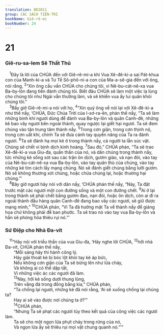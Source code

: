 ```yaml
---
translation: BD2011
group: CÁC SÁCH TIÊN-TRI
bookName: Giê-rê-mi 
bookNumber: 24
---
```


<div class="title"><h1>21</h1><h3>Giê-ru-sa-lem Sẽ Thất Thủ</h3></div>
<span class="verse gie_21_1"> <sup>1</sup>Ðây là lời của CHÚA đến với Giê-rê-mi-a khi Vua Xê-đê-ki-a sai Pát-khua con của Manh-ki-a và Tư Tế Sô-phô-ni-a con của Ma-a-sê-gia đến với ông, nói rằng, </span>
<span class="verse gie_21_2"><sup>2</sup>“Xin ông cầu vấn CHÚA cho chúng tôi, vì Nê-bu-cát-nê-xa vua Ba-by-lôn đang tiến đánh chúng tôi. Biết đâu CHÚA sẽ làm một việc lạ lùng cho chúng tôi như Ngài vẫn thường làm, và sẽ khiến vua ấy lui quân khỏi chúng tôi.”<br/></span>
<span class="verse gie_21_3"> <sup>3</sup>Bấy giờ Giê-rê-mi-a nói với họ, </span>
<span class="verse gie_21_4"><sup>4</sup>“Xin quý ông về nói lại với Xê-đê-ki-a như thế nầy, ‘CHÚA, Ðức Chúa Trời của I-sơ-ra-ên, phán thế nầy, “Ta sẽ làm những binh khí ngươi dùng để đánh vua Ba-by-lôn và quân Canh-đê, những kẻ bao vây ngươi bên ngoài thành, quay ngược lại giết hại ngươi. Ta sẽ đem chúng vào tận trung tâm thành nầy. </span>
<span class="verse gie_21_5"><sup>5</sup>Trong cơn giận, trong cơn thịnh nộ, trong cơn uất khí, chính Ta sẽ đưa cánh tay quyền năng của Ta ra đánh ngươi. </span>
<span class="verse gie_21_6"><sup>6</sup>Ta sẽ đánh hạ mọi kẻ ở trong thành nầy, cả người ta lẫn súc vật. Chúng sẽ chết vì bịnh dịch kinh hoàng. </span>
<span class="verse gie_21_7"><sup>7</sup>Sau đó,” CHÚA phán, “Ta sẽ trao Xê-đê-ki-a vua Giu-đa, quần thần của nó, và dân chúng trong thành nầy, tức những kẻ sống sót sau các trận ôn dịch, gươm giáo, và nạn đói, vào tay của Nê-bu-cát-nê-xa vua Ba-by-lôn, vào tay quân thù của chúng, vào tay những kẻ tìm cách lấy mạng chúng. Nó sẽ đánh giết chúng bằng lưỡi gươm. Nó sẽ không thương xót chúng, hoặc chừa chúng lại, hoặc thương hại chúng.”’<br/></span>
<span class="verse gie_21_8"> <sup>8</sup>Bây giờ ngươi hãy nói với dân nầy, ‘CHÚA phán thế nầy, “Này, Ta đặt trước mặt các ngươi một con đường sống và một con đường chết. </span>
<span class="verse gie_21_9"><sup>9</sup>Ai ở lại trong thành sẽ phải chết bằng gươm đao, nạn đói, hoặc ôn dịch, còn ai đi ra ngoài thành đầu hàng quân Canh-đê đang bao vây các ngươi, sẽ giữ được mạng mình,” </span>
<span class="verse gie_21_10"><sup>10</sup>CHÚA phán, “Vì Ta đã hướng mặt Ta về thành nầy để giáng họa chứ không phải để ban phước. Ta sẽ trao nó vào tay vua Ba-by-lôn và hắn sẽ phóng hỏa thiêu rụi nó.”’<br/></span>
<div class="title"><h3>Sứ Ðiệp cho Nhà Ða-vít</h3></div>
<span class="verse gie_21_11"> <sup>11</sup>“Hãy nói với triều thần của vua Giu-đa, ‘Hãy nghe lời CHÚA, </span>
<span class="verse gie_21_12"><sup>12</sup>hỡi nhà Ða-vít, CHÚA phán thế nầy,<br/>  “Mỗi sáng hãy thi hành công lý.<br/>  Hãy giải thoát kẻ bị bóc lột khỏi tay kẻ áp bức,<br/>  Nếu không cơn giận của Ta sẽ bừng lên như lửa cháy,<br/>  Và không ai có thể dập tắt,<br/>  Vì những việc ác các ngươi đã làm.<br/></span>
<span class="verse gie_21_13">  <sup>13</sup>Này, hỡi kẻ sống dưới thung lũng,<br/>  Trên vầng đá trong đồng bằng kia,” CHÚA phán, <br/>  “Ta chống lại ngươi, những kẻ đã nói rằng, ‘Ai sẽ xuống chống lại chúng ta?<br/>  Hay ai sẽ vào được nơi chúng ta ở?’” <br/></span>
<span class="verse gie_21_14">  <sup>14</sup>CHÚA phán, <br/>  “Nhưng Ta sẽ phạt các ngươi tùy theo kết quả của công việc các ngươi làm.<br/>  Ta sẽ cho một ngọn lửa phựt cháy trong rừng của nó,<br/>  Và ngọn lửa ấy sẽ thiêu rụi mọi vật chung quanh nó.”’”<br/></span>

